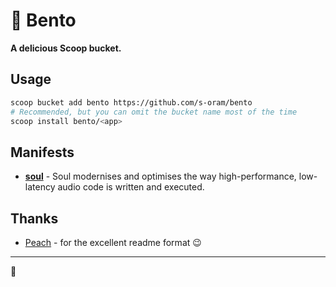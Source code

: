# 🍱 Bento

**A delicious Scoop bucket.**

## Usage

```sh
scoop bucket add bento https://github.com/s-oram/bento
# Recommended, but you can omit the bucket name most of the time
scoop install bento/<app>
```

## Manifests

- [**soul**](https://github.com/soul-lang/SOUL) - Soul modernises and optimises the way high-performance, low-latency audio code is written and executed.

## Thanks

- [Peach](https://github.com/ChungZH/peach) - for the excellent readme format 😉

---

🍱
